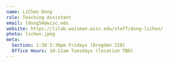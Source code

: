 ```yaml
---
name: LiChen Dong
role: Teaching Assistant
email: ldong54@wisc.edu
website: https://lilab.waisman.wisc.edu/staff/dong-lichen/
photo: lichen.jpeg
meta:
  Section: 1:30-3:30pm Fridays (Brogden 228)
  Office Hours: 10-11am Tuesdays (location TBD)
---
```

